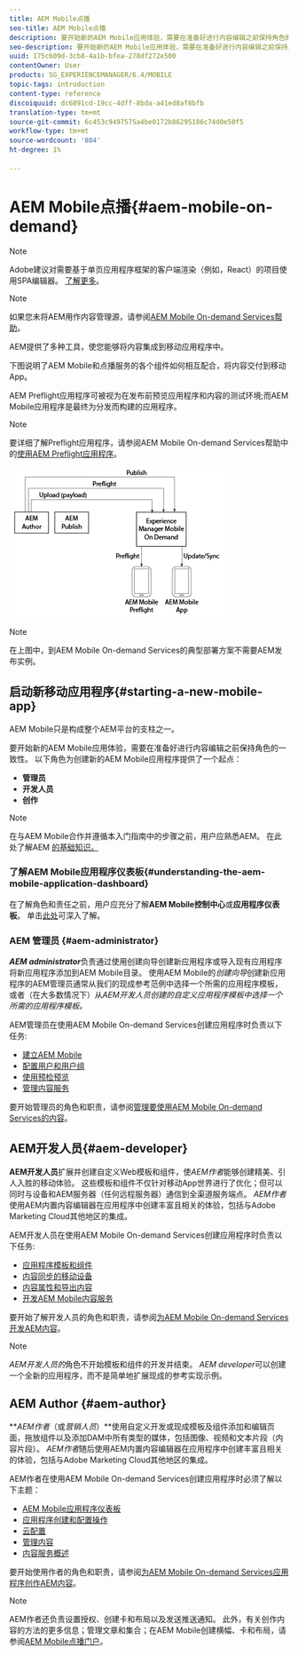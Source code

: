 ```yaml
---
title: AEM Mobile点播
seo-title: AEM Mobile点播
description: 要开始新的AEM Mobile应用体验，需要在准备好进行内容编辑之前保持角色的一致性。 可查看本页以开始使用AEM移动点播服务。
seo-description: 要开始新的AEM Mobile应用体验，需要在准备好进行内容编辑之前保持角色的一致性。 可查看本页以开始使用AEM移动点播服务。
uuid: 175c609d-3cb8-4a1b-bfea-278df272e500
contentOwner: User
products: SG_EXPERIENCEMANAGER/6.4/MOBILE
topic-tags: introduction
content-type: reference
discoiquuid: dc6891cd-19cc-4dff-8bda-a41ed8af8bfb
translation-type: tm+mt
source-git-commit: 6c453c9497575a4be0172b86295186c74d0e50f5
workflow-type: tm+mt
source-wordcount: '804'
ht-degree: 1%

---
```



# AEM Mobile点播{#aem-mobile-on-demand}

>[!NOTE]
>
>Adobe建议对需要基于单页应用程序框架的客户端渲染（例如，React）的项目使用SPA编辑器。 [了解更多](/help/sites-developing/spa-overview.md)。

>[!NOTE]
>
>如果您未将AEM用作内容管理源，请参阅[AEM Mobile On-demand Services帮助](https://helpx.adobe.com/digital-publishing-solution/topics.html)。

AEM提供了多种工具，使您能够将内容集成到移动应用程序中。

下图说明了AEM Mobile和点播服务的各个组件如何相互配合，将内容交付到移动App。

AEM Preflight应用程序可被视为在发布前预览应用程序和内容的测试环境;而AEM Mobile应用程序是最终为分发而构建的应用程序。

>[!NOTE]
>
>要详细了解Preflight应用程序，请参阅AEM Mobile On-demand Services帮助中的[使用AEM Preflight应用程序](https://helpx.adobe.com/digital-publishing-solution/help/preflight-app.html)。

![chlimage_1-171](assets/chlimage_1-171.png)

>[!NOTE]
>
>在上图中，到AEM Mobile On-demand Services的典型部署方案不需要AEM发布实例。

## 启动新移动应用程序{#starting-a-new-mobile-app}

AEM Mobile只是构成整个AEM平台的支柱之一。

要开始新的AEM Mobile应用体验，需要在准备好进行内容编辑之前保持角色的一致性。 以下角色为创建新的AEM Mobile应用程序提供了一个起点：

* **管理员**
* **开发人员**
* **创作**

>[!NOTE]
>
>在与AEM Mobile合作并遵循本入门指南中的步骤之前，用户应熟悉AEM。 在此处了解AEM [的基础知识。](/help/sites-deploying/deploy.md)

### 了解AEM Mobile应用程序仪表板{#understanding-the-aem-mobile-application-dashboard}

在了解角色和责任之前，用户应充分了解&#x200B;**AEM Mobile控制中心**&#x200B;或&#x200B;**应用程序仪表板**。 单击[此处](/help/mobile/mobile-apps-ondemand-application-dashboard.md)可深入了解。

### AEM 管理员 {#aem-administrator}

***AEM administrator***&#x200B;负责通过使用创建向导创建新应用程序或导入现有应用程序将新应用程序添加到AEM Mobile目录。 使用AEM Mobile的&#x200B;*创建向导*&#x200B;创建新应用程序的AEM管理员通常从我们的现成参考范例中选择一个所需的应用程序模板，或者（在大多数情况下）从&#x200B;*AEM开发人员创建的自定义应用程序模板中选择一个所需的应用程序模板。*

AEM管理员在使用AEM Mobile On-demand Services创建应用程序时负责以下任务:

* [建立AEM Mobile](/help/mobile/aem-mobile-setup.md)
* [配置用户和用户组](/help/mobile/aem-mobile-configure-users.md)
* [使用预检预览](/help/mobile/aem-mobile-manage-ondemand-services.md)
* [管理内容服务](/help/mobile/developing-content-services.md)

要开始管理员的角色和职责，请参阅[管理要使用AEM Mobile On-demand Services的内容](/help/mobile/aem-mobile.md)。

## AEM开发人员{#aem-developer}

**AEM开发人员**&#x200B;扩展并创建自定义Web模板和组件，使*AEM作者*能够创建精美、引人入胜的移动体验。 这些模板和组件不仅针对移动App世界进行了优化；但可以同时与设备和AEM服务器（任何远程服务器）通信到全渠道服务端点。 *AEM作者*&#x200B;使用AEM内置内容编辑器在应用程序中创建丰富且相关的体验，包括与Adobe Marketing Cloud其他地区的集成。

AEM开发人员在使用AEM Mobile On-demand Services创建应用程序时负责以下任务:

* [应用程序模板和组件](/help/mobile/app-templates-and-components1.md)
* [内容同步的移动设备](/help/mobile/mobile-ondemand-contentsync.md)
* [内容属性和导出内容](/help/mobile/on-demand-content-properties-exporting.md)
* [开发AEM Mobile内容服务](/help/mobile/developing-content-services.md)

要开始了解开发人员的角色和职责，请参阅[为AEM Mobile On-demand Services开发AEM内容](/help/mobile/aem-mobile-on-demand.md)。

>[!NOTE]
>
>*AEM开发人员的*&#x200B;角色不开始模板和组件的开发并结束。 *AEM developer*&#x200B;可以创建一个全新的应用程序，而不是简单地扩展现成的参考实现示例。

## AEM Author {#aem-author}

***AEM作者*（或&#x200B;*营销人员*）**使用自定义开发或现成模板及组件添加和编辑页面，拖放组件以及添加DAM中所有类型的媒体，包括图像、视频和文本片段（内容片段）。 *AEM作者*随后使用AEM内置内容编辑器在应用程序中创建丰富且相关的体验，包括与Adobe Marketing Cloud其他地区的集成。

AEM作者在使用AEM Mobile On-demand Services创建应用程序时必须了解以下主题：

* [AEM Mobile应用程序仪表板](/help/mobile/mobile-apps-ondemand-application-dashboard.md)
* [应用程序创建和配置操作](/help/mobile/mobile-apps-ondemand-application-create-configure-action.md)
* [云配置](/help/mobile/mobile-on-demand-associating-an-on-demand-app-to-cloud-configuration.md)
* [管理内容](/help/mobile/mobile-apps-ondemand-manage-content-ondemand.md)
* [内容服务概述](/help/mobile/develop-content-as-a-service.md)

要开始使用作者的角色和职责，请参阅[为AEM Mobile On-demand Services应用程序创作AEM内容](/help/mobile/mobile-apps-ondemand.md)。

>[!NOTE]
>
>AEM作者还负责设置授权、创建卡和布局以及发送推送通知。 此外，有关创作内容的方法的更多信息；管理文章和集合；在AEM Mobile创建横幅、卡和布局，请参阅[AEM Mobile点播门户](https://helpx.adobe.com/digital-publishing-solution/topics.html#dynamicpod_reference_2)。

